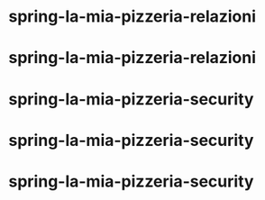# spring-la-mia-pizzeria-relazioni
# spring-la-mia-pizzeria-relazioni
# spring-la-mia-pizzeria-security
# spring-la-mia-pizzeria-security
# spring-la-mia-pizzeria-security
